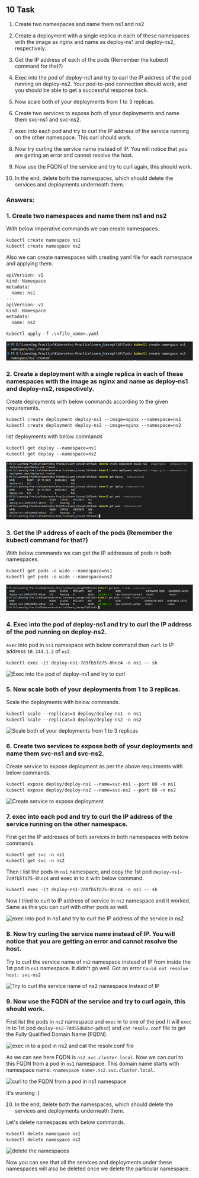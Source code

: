 ## 10 Task

1. Create two namespaces and name them ns1 and ns2

2. Create a deployment with a single replica in each of these namespaces with the image as nginx and name as deploy-ns1 and deploy-ns2, respectively.

3. Get the IP address of each of the pods (Remember the kubectl command for that?)

4. Exec into the pod of deploy-ns1 and try to curl the IP address of the pod running on deploy-ns2. Your pod-to-pod connection should work, and you should be able to get a successful response back.

5. Now scale both of your deployments from 1 to 3 replicas.

6. Create two services to expose both of your deployments and name them svc-ns1 and svc-ns2.

7. exec into each pod and try to curl the IP address of the service running on the other namespace. This curl should work.

8. Now try curling the service name instead of IP. You will notice that you are getting an error and cannot resolve the host.

9. Now use the FQDN of the service and try to curl again, this should work.

10. In the end, delete both the namespaces, which should delete the services and deployments underneath them.



### Answers:

### 1. Create two namespaces and name them ns1 and ns2

With below imperative commands we can create namespaces.

```
kubectl create namespace ns1
kubectl create namespace ns2
```

Also we can create namespaces with creating yaml file for each namespace and applying them. 

```
apiVersion: v1
kind: Namespace
metadata:
  name: ns1
---
apiVersion: v1
kind: Namespace
metadata:
  name: ns2
```

```
kubectl apply -f .\<file_name>.yaml
```

![create 2 namespaces](img/01.png)



### 2. Create a deployment with a single replica in each of these namespaces with the image as nginx and name as deploy-ns1 and deploy-ns2, respectively.

Create deployments with below commands according to the given requirements.

```
kubectl create deployment deploy-ns1 --image=nginx --namespace=ns1
kubectl create deployment deploy-ns2 --image=nginx --namespace=ns2
```

list deployments with below commands

```
kubectl get deploy --namespace=ns1
kubectl get deploy --namespace=ns2
```

![create deployment with a single replica in each of these namespaces](img/02.png)



### 3. Get the IP address of each of the pods (Remember the kubectl command for that?)

With below commands we can get the IP addresses of pods in both namespaces.

```
kubectl get pods -o wide --namespace=ns1
kubectl get pods -o wide --namespace=ns2
```

![Get the IP address of each of the pods](img/03.png)



### 4. Exec into the pod of deploy-ns1 and try to curl the IP address of the pod running on deploy-ns2.

```exec``` into pod in ```ns1``` namespace with below command then ```curl``` to IP address ```10.244.1.2``` of ```ns2```.

```
kubectl exec -it deploy-ns1-7d9fb5fd75-8hnz4 -n ns1 -- sh
```

![Exec into the pod of deploy-ns1 and try to curl](img/04.png)



### 5. Now scale both of your deployments from 1 to 3 replicas.

Scale the deployments with below commands.

```
kubectl scale --replicas=3 deploy/deploy-ns1 -n ns1
kubectl scale --replicas=3 deploy/deploy-ns2 -n ns2
```

![Scale both of your deployments from 1 to 3 replicas](img/05.png)



### 6. Create two services to expose both of your deployments and name them svc-ns1 and svc-ns2.

Create service to expose deployment as per the above requirments with below commands.

```
kubectl expose deploy/deploy-ns1 --name=svc-ns1 --port 80 -n ns1
kubectl expose deploy/deploy-ns2 --name=svc-ns2 --port 80 -n ns2
```

![Create service to expose deployment](img/06.png)



### 7. exec into each pod and try to curl the IP address of the service running on the other namespace.

First get the IP addresses of both services in both namespaces with below commands.

```
kubectl get svc -n ns1
kubectl get svc -n ns2
```

Then I list the pods in ```ns1``` namespace, and copy the 1st pod ```deploy-ns1-7d9fb5fd75-8hnz4``` and exec in to it with below command.

```
kubectl exec -it deploy-ns1-7d9fb5fd75-8hnz4 -n ns1 -- sh
```

Now I tried to curl to IP address of service in ```ns2``` namespace and it worked. Same as this you can curl with other pods as well.

![exec into pod in ns1 and try to curl the IP address of the service in ns2](img/07.png)



### 8. Now try curling the service name instead of IP. You will notice that you are getting an error and cannot resolve the host.

Try to curl the service name of ```ns2``` namespace instead of IP from inside the 1st pod in ```ns1``` namespace. It didn't go well. Got an error ```Could not resolve host: svc-ns2```

![Try to curl the service name of ns2 namespace instead of IP](img/08.png)



### 9. Now use the FQDN of the service and try to curl again, this should work.

First list the pods in ```ns2``` namespace and ```exec``` in to one of the pod (I will ```exec``` in to 1st pod ```deploy-ns2-7dd55d68bd-pdhsd```) and ```cat``` ```resolv.conf``` file to get the Fully Qualified Domain Name (FQDN).

![exec in to a pod in ns2 and cat the resolv.conf file](img/09.png)

As we can see here FQDN is ```ns2.svc.cluster.local```. Now we can curl to this FQDN from a pod in ```ns1``` namespace. This domain name starts with namespace name. ```<namespace name>.ns2.svc.cluster.local```.

![curl to the FQDN from a pod in ns1 namespace](img/10.png)

It's working :) 



10. In the end, delete both the namespaces, which should delete the services and deployments underneath them.

Let's delete namespaces with below commands.

```
kubectl delete namespace ns1
kubectl delete namespace ns2
```

![delete the namespaces](img/11.png)

Now you can see that all the services and deployments under these namespaces will also be deleted once we delete the particular namespace.